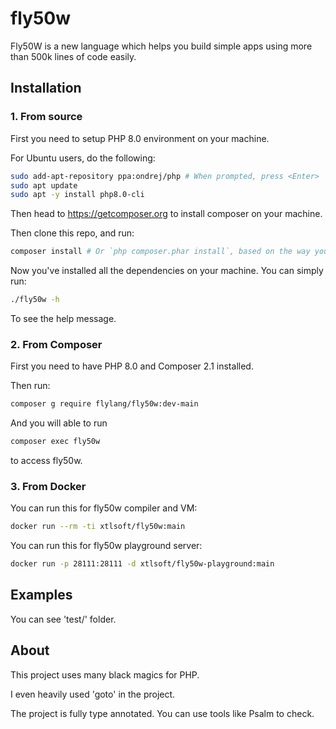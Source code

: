 # fly50w

Fly50W is a new language which helps you build simple apps using more than 500k lines of code easily.

## Installation

### 1. From source

First you need to setup PHP 8.0 environment on your machine.

For Ubuntu users, do the following:

```bash
sudo add-apt-repository ppa:ondrej/php # When prompted, press <Enter>
sudo apt update
sudo apt -y install php8.0-cli
```

Then head to <https://getcomposer.org> to install composer on your machine.

Then clone this repo, and run:

```bash
composer install # Or `php composer.phar install`, based on the way you installed composer
```

Now you've installed all the dependencies on your machine. You can simply run:

```bash
./fly50w -h
```

To see the help message.

### 2. From Composer

First you need to have PHP 8.0 and Composer 2.1 installed.

Then run:

```bash
composer g require flylang/fly50w:dev-main
```

And you will able to run

```bash
composer exec fly50w
```

to access fly50w.

### 3. From Docker

You can run this for fly50w compiler and VM:

```bash
docker run --rm -ti xtlsoft/fly50w:main
```

You can run this for fly50w playground server:

```bash
docker run -p 28111:28111 -d xtlsoft/fly50w-playground:main
```

## Examples

You can see 'test/' folder.

## About

This project uses many black magics for PHP.

I even heavily used 'goto' in the project.

The project is fully type annotated. You can use tools like Psalm to check.
